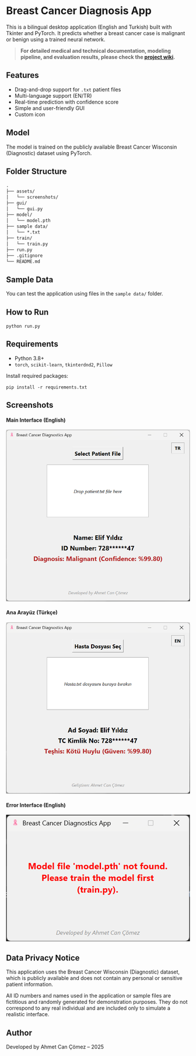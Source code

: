 # Breast Cancer Diagnosis App

This is a bilingual desktop application (English and Turkish) built with Tkinter and PyTorch. It predicts whether a breast cancer case is malignant or benign using a trained neural network.
> ️**For detailed medical and technical documentation, modeling pipeline, and evaluation results, please check the [project wiki](https://github.com/cancmz/Breast-Cancer-Detector/wiki).**
## Features
- Drag-and-drop support for `.txt` patient files
- Multi-language support (EN/TR)
- Real-time prediction with confidence score
- Simple and user-friendly GUI
- Custom icon

##  Model
The model is trained on the publicly available Breast Cancer Wisconsin (Diagnostic) dataset using PyTorch.

##  Folder Structure
```
.
├── assets/
│   └── screenshots/
├── gui/
│   └── gui.py
├── model/
│   └── model.pth
├── sample data/
│   └── *.txt
├── train/
│   └── train.py
├── run.py
├── .gitignore
└── README.md
```

##  Sample Data
You can test the application using files in the `sample data/` folder.

##  How to Run
```
python run.py
```

##  Requirements
- Python 3.8+
- `torch`, `scikit-learn`, `tkinterdnd2`, `Pillow`

Install required packages:
```
pip install -r requirements.txt
```

##  Screenshots

#### Main Interface (English)
![GUI in English](assets/screenshots/gui_en.png)

#### Ana Arayüz (Türkçe)
![GUI in Turkish](assets/screenshots/gui_tr.png)
#### Error Interface (English)
![GUI in English](assets/screenshots/gui_error_en.png)

##  Data Privacy Notice
This application uses the Breast Cancer Wisconsin (Diagnostic) dataset, which is publicly available and does not contain any personal or sensitive patient information.

All ID numbers and names used in the application or sample files are fictitious and randomly generated for demonstration purposes. They do not correspond to any real individual and are included only to simulate a realistic interface.

##  Author
Developed by Ahmet Can Çömez – 2025
